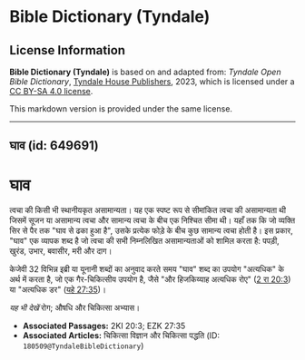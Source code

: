 # Bible Dictionary (Tyndale)

## License Information

**Bible Dictionary (Tyndale)** is based on and adapted from: _Tyndale Open Bible Dictionary_, [Tyndale House Publishers](https://tyndaleopenresources.com/), 2023, which is licensed under a [CC BY-SA 4.0 license](https://creativecommons.org/licenses/by-sa/4.0/legalcode.en).

This markdown version is provided under the same license.



--------------------------------

## घाव (id: 649691)

घाव
===

त्वचा की किसी भी स्थानीयकृत असामान्यता। यह एक स्पष्ट रूप से सीमांकित त्वचा की असामान्यता थी जिसमें सूजन या असामान्य त्वचा और सामान्य त्वचा के बीच एक निश्चित सीमा थी। यहाँ तक कि जो व्यक्ति सिर से पैर तक "घाव से ढका हुआ है", उसके प्रत्येक फोड़े के बीच कुछ सामान्य त्वचा होती है। इस प्रकार, "घाव" एक व्यापक शब्द है जो त्वचा की सभी निम्नलिखित असामान्यताओं को शामिल करता है: पपड़ी, खुरंड, उभार, बवासीर, मरी और दाग।

केजेवी 32 विभिन्न इब्री या यूनानी शब्दों का अनुवाद करते समय "घाव" शब्द का उपयोग "अत्यधिक" के अर्थ में करता है, जो एक गैर\-चिकित्सीय उपयोग है, जैसे "और हिजकिय्याह अत्यधिक रोए" ([2 रा 20:3](https://ref.ly/2Kgs20:3)) या "अत्यधिक डर" ([यहे 27:35](https://ref.ly/Ezek27:35))।

*यह भी देखें* रोग; औषधि और चिकित्सा अभ्यास।

* **Associated Passages:** 2KI 20:3; EZK 27:35
* **Associated Articles:** चिकित्सा विज्ञान और चिकित्सा पद्धति (ID: `180509@TyndaleBibleDictionary`)

